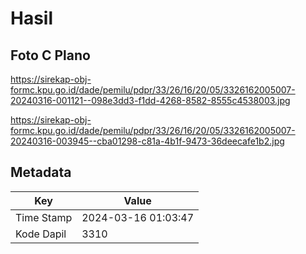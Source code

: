 # Hasil

## Foto C Plano

https://sirekap-obj-formc.kpu.go.id/dade/pemilu/pdpr/33/26/16/20/05/3326162005007-20240316-001121--098e3dd3-f1dd-4268-8582-8555c4538003.jpg

https://sirekap-obj-formc.kpu.go.id/dade/pemilu/pdpr/33/26/16/20/05/3326162005007-20240316-003945--cba01298-c81a-4b1f-9473-36deecafe1b2.jpg


## Metadata

| Key        | Value               |
| ---------- | ------------------- |
| Time Stamp | 2024-03-16 01:03:47 |
| Kode Dapil | 3310                |



